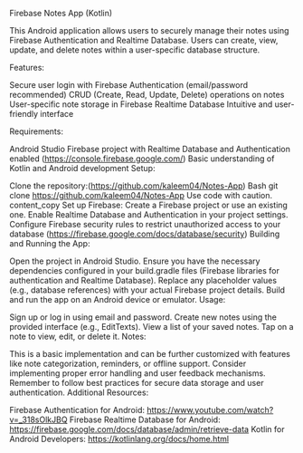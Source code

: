 Firebase Notes App (Kotlin)

This Android application allows users to securely manage their notes using Firebase Authentication and Realtime Database.
Users can create, view, update, and delete notes within a user-specific database structure.

Features:


Secure user login with Firebase Authentication (email/password recommended)
CRUD (Create, Read, Update, Delete) operations on notes
User-specific note storage in Firebase Realtime Database
Intuitive and user-friendly interface

Requirements:

Android Studio
Firebase project with Realtime Database and Authentication enabled (https://console.firebase.google.com/)
Basic understanding of Kotlin and Android development
Setup:

Clone the repository:(https://github.com/kaleem04/Notes-App)
Bash
git clone https://github.com/kaleem04/Notes-App
Use code with caution.
content_copy
Set up Firebase:
Create a Firebase project or use an existing one.
Enable Realtime Database and Authentication in your project settings.
Configure Firebase security rules to restrict unauthorized access to your database (https://firebase.google.com/docs/database/security)
Building and Running the App:

Open the project in Android Studio.
Ensure you have the necessary dependencies configured in your build.gradle files (Firebase libraries for authentication and Realtime Database).
Replace any placeholder values (e.g., database references) with your actual Firebase project details.
Build and run the app on an Android device or emulator.
Usage:

Sign up or log in using email and password.
Create new notes using the provided interface (e.g., EditTexts).
View a list of your saved notes.
Tap on a note to view, edit, or delete it.
Notes:

This is a basic implementation and can be further customized with features like note categorization, reminders, or offline support.
Consider implementing proper error handling and user feedback mechanisms.
Remember to follow best practices for secure data storage and user authentication.
Additional Resources:

Firebase Authentication for Android: https://www.youtube.com/watch?v=_318sOlkJBQ
Firebase Realtime Database for Android: https://firebase.google.com/docs/database/admin/retrieve-data
Kotlin for Android Developers: https://kotlinlang.org/docs/home.html

